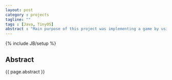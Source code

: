 ```yaml
---
layout: post
category : projects
tagline: ""
tags : [Java, TinyOS]
abstract : "Main purpose of this project was implementing a game by using wireless sensor network structure."
---
```

{% include JB/setup %}

## Abstract

{{ page.abstract }}




